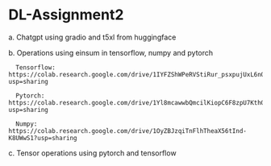 # DL-Assignment2

a. Chatgpt using gradio and t5xl from huggingface

      


b. Operations using einsum in tensorflow, numpy and pytorch


      Tensorflow: https://colab.research.google.com/drive/1IYFZShWPeRVStiRur_psxpujUxL6nOBi?usp=sharing
      
      Pytorch: https://colab.research.google.com/drive/1Yl8mcawwbQmcilKiopC6F8zpU7KthQz3?usp=sharing
      
      Numpy: https://colab.research.google.com/drive/1OyZBJzqiTnFlhTheaX56tInd-K8UWwS1?usp=sharing
      
      
c. Tensor operations using pytorch and tensorflow
